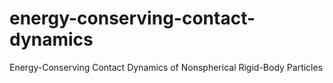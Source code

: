 # energy-conserving-contact-dynamics
Energy-Conserving Contact Dynamics of Nonspherical Rigid-Body Particles
